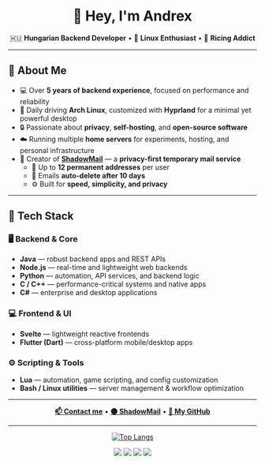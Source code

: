 <h1 align="center">👋 Hey, I'm Andrex</h1>

<p align="center">
  🇭🇺 <b>Hungarian Backend Developer</b> • 🐧 <b>Linux Enthusiast</b> • 🎨 <b>Ricing Addict</b>  
</p>

---

## 🧠 About Me

- 💻 Over **5 years of backend experience**, focused on performance and reliability  
- 🐧 Daily driving **Arch Linux**, customized with **Hyprland** for a minimal yet powerful desktop  
- 🔒 Passionate about **privacy**, **self-hosting**, and **open-source software**  
- ☁️ Running multiple **home servers** for experiments, hosting, and personal infrastructure  
- 💌 Creator of [**ShadowMail**](https://shadowmail.win) — a **privacy-first temporary mail service**
  - 📨 Up to **12 permanent addresses** per user  
  - 🧹 Emails **auto-delete after 10 days**  
  - ⚙️ Built for **speed, simplicity, and privacy**  

---

## 🧩 Tech Stack

### 🖥️ **Backend & Core**
- **Java** — robust backend apps and REST APIs  
- **Node.js** — real-time and lightweight web backends  
- **Python** — automation, API services, and backend logic  
- **C / C++** — performance-critical systems and native apps  
- **C#** — enterprise and desktop applications  

### 💻 **Frontend & UI**
- **Svelte** — lightweight reactive frontends  
- **Flutter (Dart)** — cross-platform mobile/desktop apps  

### ⚙️ **Scripting & Tools**
- **Lua** — automation, game scripting, and config customization  
- **Bash / Linux utilities** — server management & workflow optimization  

---

<p align="center">
  <a href="mailto:contact@andrexserver.org"><b>📫 Contact me</b></a> • 
  <a href="https://shadowmail.win"><b>🌑 ShadowMail</b></a> • 
  <a href="https://github.com/AndrexDev"><b>💾 My GitHub</b></a>
</p>

---

<div align="center">

[![Top Langs](https://github-readme-stats.vercel.app/api/top-langs/?username=AndrexDev&layout=compact&bg_color=00000000&border_color=00000000&text_color=fff)](https://github.com/anuraghazra/github-readme-stats)

</div>

<div align="center">
  <a href="https://shadowmail.win"><img src="https://img.shields.io/badge/Website-shadowmail.win-5c5cff?style=for-the-badge"></a>
  <a href="https://archlinux.org/"><img src="https://img.shields.io/badge/Arch_Linux-Riced-1793D1?style=for-the-badge&logo=arch-linux&logoColor=white"></a>
  <a href="https://hyprland.org/"><img src="https://img.shields.io/badge/Hyprland-Custom-7E57C2?style=for-the-badge&logo=wayland&logoColor=white"></a>
  <a href="https://github.com/antonkomarev/github-profile-views-counter">
    <img src="https://komarev.com/ghpvc/?username=AndrexDev&color=grey&style=for-the-badge">
  </a>
</div>

